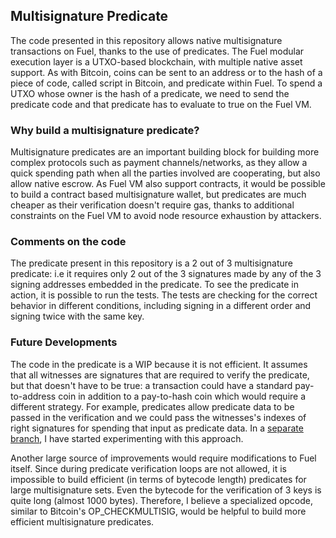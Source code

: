 ## Multisignature Predicate
The code presented in this repository allows native multisignature transactions on Fuel, thanks to the use of predicates. The Fuel modular execution layer is a UTXO-based blockchain, with multiple native asset support. As with Bitcoin, coins can be sent to an address or to the hash of a piece of code, called script in Bitcoin, and predicate within Fuel. To spend a UTXO whose owner is the hash of a predicate, we need to send the predicate code and that predicate has to evaluate to true on the Fuel VM.

### Why build a multisignature predicate?
Multisignature predicates are an important building block for building more complex protocols such as payment channels/networks, as they allow a quick spending path when all the parties involved are cooperating, but also allow native escrow.
As Fuel VM also support contracts, it would be possible to build a contract based multisignature wallet, but predicates are much cheaper as their verification doesn't require gas, thanks to additional constraints on the Fuel VM to avoid node resource exhaustion by attackers.

### Comments on the code
The predicate present in this repository is a 2 out of 3 multisignature predicate: i.e it requires only 2 out of the 3 signatures made by any of the 3 signing addresses embedded in the predicate.
To see the predicate in action, it is possible to run the tests. The tests are checking for the correct behavior in different conditions, including signing in a different order and signing twice with the same key.

### Future Developments
The code in the predicate is a WIP because it is not efficient. It assumes that all witnesses are signatures that are required to verify the predicate, but that doesn't have to be true: a transaction could have a standard pay-to-address coin in addition to a pay-to-hash coin which would require a different strategy. For example, predicates allow predicate data to be passed in the verification and we could pass the witnesses's indexes of right signatures for spending that input as predicate data. In a [separate branch](https://github.com/recizk/multisig-predicate/tree/predicate_data), I have started experimenting with this approach.

Another large source of improvements would require modifications to Fuel itself. Since during predicate verification loops are not allowed, it is impossible to build efficient (in terms of bytecode length) predicates for large multisignature sets. Even the bytecode for the verification of 3 keys is quite long (almost 1000 bytes). Therefore, I believe a specialized opcode, similar to Bitcoin's OP_CHECKMULTISIG, would be helpful to build more efficient multisignature predicates.
